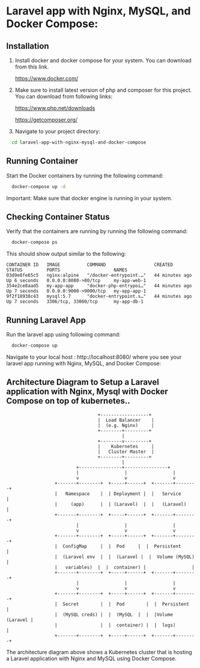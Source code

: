 
# Laravel app with Nginx, MySQL, and Docker Compose:

## Installation

1. Install docker and docker compose for your system.
You can download from this link.

   https://www.docker.com/


2. Make sure to install latest version of php and composer for this project.
You can download from following links:

   https://www.php.net/downloads

   https://getcomposer.org/

3. Navigate to your project directory:
```bash
  cd laravel-app-with-nginx-mysql-and-docker-compose
```
    


## Running Container

Start the Docker containers by running the following command:

```bash
  docker-compose up -d
```
Important: Make sure that docker engine is running in your system.

## Checking Container Status

Verify that the containers are running by running the following command:

```bash
  docker-compose ps
```

This should show output similar to the following:
```
CONTAINER ID   IMAGE          COMMAND                  CREATED          STATUS         PORTS                    NAMES
03d9e8fe65c5   nginx:alpine   "/docker-entrypoint.…"   44 minutes ago   Up 6 seconds   0.0.0.0:8080->80/tcp     my-app-web-1
354e2ce8aad5   my-app-app     "docker-php-entrypoi…"   44 minutes ago   Up 7 seconds   0.0.0.0:9000->9000/tcp   my-app-app-1
9f2f18938c43   mysql:5.7      "docker-entrypoint.s…"   44 minutes ago   Up 7 seconds   3306/tcp, 33060/tcp      my-app-db-1

```

## Running Laravel App

Run the laravel app using following command:

```bash
  docker-compose up 
```
Navigate to your local host : http://localhost:8080/ 
where you see your laravel app running with Nginx, MySQL, and Docker Compose:




## Architecture Diagram to Setup a Laravel application with Nginx, Mysql with Docker Compose on top of kubernetes..


                                      +------------------+
                                      |  Load Balancer    |
                                      |  (e.g. Nginx)     |
                                      +--------+---------+
                                               |
                                      +--------v---------+
                                      |    Kubernetes     |
                                      |   Cluster Master  |
                                      +--------+---------+
                                               |
                              +----------------+----------------+
                              |                 |                 |
                              v                 v                 v
                      +-------+--------+  +-----+------+  +-------+--------+
                      |   Namespace    |  | Deployment |  |   Service       |
                      |     (app)      |  | (Laravel)  |  |   (Laravel)     |
                      +-------+--------+  +-----+------+  +-------+--------+
                              |                 |                 |
                              v                 v                 v
                      +-------+--------+  +-----+------+  +-------+--------+
                      |  ConfigMap     |  |  Pod     |  |  Persistent     |
                      |  (Laravel env  |  |  (Laravel |  |  Volume (MySQL) |
                      |   variables)  |  |  container) |                 |
                      +-------+--------+  +-----+------+  +-------+--------+
                              |                 |                 |
                              v                 v                 v
                      +-------+--------+  +-----+------+  +-------+--------+
                      |  Secret        |  |  Pod        |  |  Persistent    |
                      |  (MySQL creds) |  |  (MySQL  |  |  |Volume (Laravel |
                      |                |  |  container) |  |  logs)         |
                      +-------+--------+  +-----+------+  +-------+--------+

The architecture diagram above shows a Kubernetes cluster that is hosting a Laravel application with Nginx and MySQL using Docker Compose.
